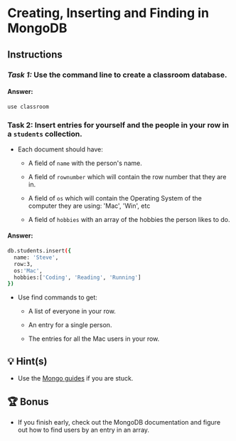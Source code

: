 # Creating, Inserting and Finding in MongoDB

## Instructions

### _Task 1:_ Use the command line to create a classroom database. 

#### __Answer:__
```bash
use classroom
```

### __Task 2:__ Insert entries for yourself and the people in your row in a `students` collection.

* Each document should have:

  * A field of `name` with the person's name.

  * A field of `rownumber` which will contain the row number that they are in.

  * A field of `os` which will contain the Operating System of the computer they are using: 'Mac', 'Win', etc

  * A field of `hobbies` with an array of the hobbies the person likes to do.

#### __Answer:__
```bash
db.students.insert({
  name: 'Steve', 
  row:3, 
  os:'Mac', 
  hobbies:['Coding', 'Reading', 'Running'] 
})
```

* Use find commands to get:

  * A list of everyone in your row.

  * An entry for a single person.

  * The entries for all the Mac users in your row.

## 💡 Hint(s)

* Use the [Mongo guides](https://docs.mongodb.com/guides/) if you are stuck.

## 🏆 Bonus 

* If you finish early, check out the MongoDB documentation and figure out how to find users by an entry in an array.
